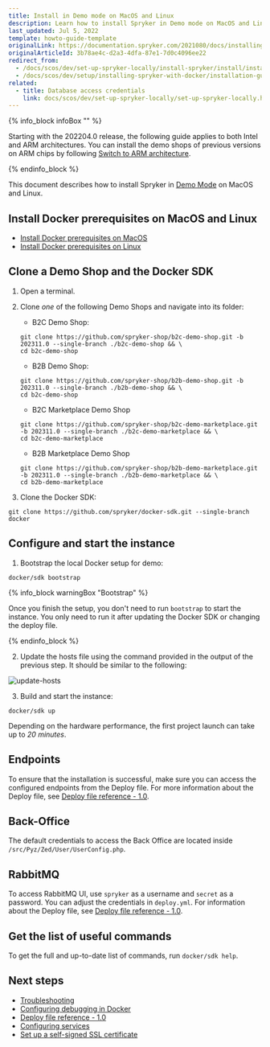 ```yaml
---
title: Install in Demo mode on MacOS and Linux
description: Learn how to install Spryker in Demo mode on MacOS and Linux.
last_updated: Jul 5, 2022
template: howto-guide-template
originalLink: https://documentation.spryker.com/2021080/docs/installing-in-demo-mode-on-macos-and-linux
originalArticleId: 3b78ae4c-d2a3-4dfa-87e1-7d0c4096ee22
redirect_from:
  - /docs/scos/dev/set-up-spryker-locally/install-spryker/install/install-in-demo-mode-on-macos-and-linux.html
  - /docs/scos/dev/setup/installing-spryker-with-docker/installation-guides/installing-in-demo-mode-on-macos-and-linux.html
related:
  - title: Database access credentials
    link: docs/scos/dev/set-up-spryker-locally/set-up-spryker-locally.html
---
```


{% info_block infoBox "" %}

Starting with the 202204.0 release, the following guide applies to both Intel and ARM architectures. You can install the demo shops of previous versions on ARM chips by following [Switch to ARM architecture](/docs/dg/dev/integrate-and-configure/switch-to-arm-architecture-m1-chip.html).

{% endinfo_block %}


This document describes how to install Spryker in [Demo Mode](/docs/dg/dev/set-up-spryker-locally/install-spryker/install/choose-an-installation-mode.html#demo-mode) on MacOS and Linux.

## Install Docker prerequisites on MacOS and Linux

* [Install Docker prerequisites on MacOS](/docs/dg/dev/set-up-spryker-locally/install-spryker/install-docker-prerequisites/install-docker-prerequisites-on-macos.html)
* [Install Docker prerequisites on Linux](/docs/dg/dev/set-up-spryker-locally/install-spryker/install-docker-prerequisites/install-docker-prerequisites-on-linux.html)

## Clone a Demo Shop and the Docker SDK

1. Open a terminal.
2. Clone *one* of the following Demo Shops and navigate into its folder:

    * B2C Demo Shop:

    ```shell
    git clone https://github.com/spryker-shop/b2c-demo-shop.git -b 202311.0 --single-branch ./b2c-demo-shop && \
    cd b2c-demo-shop
    ```

    * B2B Demo Shop:

    ```shell
    git clone https://github.com/spryker-shop/b2b-demo-shop.git -b 202311.0 --single-branch ./b2b-demo-shop && \
    cd b2c-demo-shop
    ```

    * B2C Marketplace Demo Shop

    ```shell
    git clone https://github.com/spryker-shop/b2c-demo-marketplace.git -b 202311.0 --single-branch ./b2c-demo-marketplace && \
    cd b2c-demo-marketplace
    ```

    * B2B Marketplace Demo Shop

    ```shell
    git clone https://github.com/spryker-shop/b2b-demo-marketplace.git -b 202311.0 --single-branch ./b2b-demo-marketplace && \
    cd b2b-demo-marketplace
    ```    

3. Clone the Docker SDK:

```shell
git clone https://github.com/spryker/docker-sdk.git --single-branch docker
```

## Configure and start the instance


1. Bootstrap the local Docker setup for demo:

```shell
docker/sdk bootstrap
```

{% info_block warningBox "Bootstrap" %}

Once you finish the setup, you don't need to run `bootstrap` to start the instance. You only need to run it after updating the Docker SDK or changing the deploy file.

{% endinfo_block %}


2. Update the hosts file using the command provided in the output of the previous step. It should be similar to the following:

![update-hosts](https://spryker.s3.eu-central-1.amazonaws.com/docs/scos/dev/setup/quickstart-guides-install-spryker/quickstart-guide-install-spryker-on-macos-and-linux/update-hosts.png)


3. Build and start the instance:

```shell
docker/sdk up
```

Depending on the hardware performance, the first project launch can take up to *20 minutes*.

## Endpoints

To ensure that the installation is successful, make sure you can access the configured endpoints from the Deploy file. For more information about the Deploy file, see [Deploy file reference - 1.0](/docs/dg/dev/sdks/the-docker-sdk/{{site.version}}/deploy-file/deploy-file-reference-1.0.html).

## Back-Office

The default credentials to access the Back Office are located inside `/src/Pyz/Zed/User/UserConfig.php`.

## RabbitMQ

To access RabbitMQ UI, use `spryker` as a username and `secret` as a password. You can adjust the credentials in `deploy.yml`. For information about the Deploy file, see [Deploy file reference - 1.0](/docs/dg/dev/sdks/the-docker-sdk/{{site.version}}/deploy-file/deploy-file-reference-1.0.html).

## Get the list of useful commands

To get the full and up-to-date list of commands, run `docker/sdk help`.

## Next steps

* [Troubleshooting](/docs/dg/dev/set-up-spryker-locally/troubleshooting-installation/troubleshooting-installation.html)
* [Configuring debugging in Docker](/docs/dg/dev/sdks/the-docker-sdk/{{site.version}}/configuring-debugging-in-docker.html)
* [Deploy file reference - 1.0](/docs/dg/dev/sdks/the-docker-sdk/{{site.version}}/deploy-file/deploy-file-reference-1.0.html)
* [Configuring services](/docs/dg/dev/sdks/the-docker-sdk/{{site.version}}/configure-services.html)
* [Set up a self-signed SSL certificate](/docs/dg/dev/set-up-spryker-locally/configure-after-installing/set-up-a-self-signed-ssl-certificate.html)
